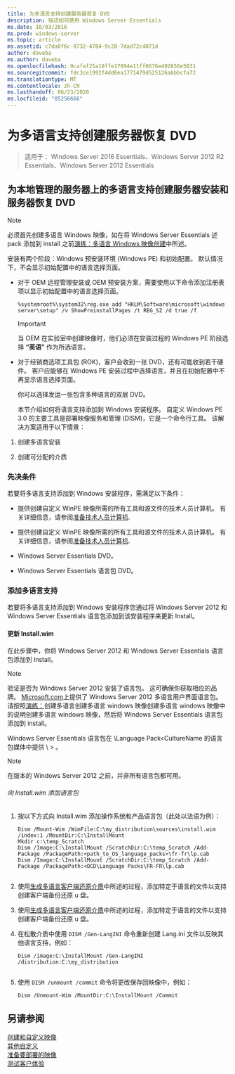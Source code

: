 ```yaml
---
title: 为多语言支持创建服务器恢复 DVD
description: 描述如何使用 Windows Server Essentials
ms.date: 10/03/2016
ms.prod: windows-server
ms.topic: article
ms.assetid: c7da0f6c-9732-4784-9c28-7dad72c4071d
author: daveba
ms.author: daveba
ms.openlocfilehash: 9cafaf25a18ffe17894e11ff0676e492656e5831
ms.sourcegitcommit: fdc3ce1992f4dd6ea1771479d525126abbbcfa72
ms.translationtype: MT
ms.contentlocale: zh-CN
ms.lasthandoff: 06/23/2020
ms.locfileid: "85256666"
---
```

# <a name="create-a-server-recovery-dvd-for-multi-language-support"></a>为多语言支持创建服务器恢复 DVD

>适用于： Windows Server 2016 Essentials、Windows Server 2012 R2 Essentials、Windows Server 2012 Essentials

##  <a name="create-a-server-setup-and-server-recovery-dvd-for-multiple-language-support-on-locally-administered-servers"></a><a name="BKMK_MLHeadedRecovery"></a>为本地管理的服务器上的多语言支持创建服务器安装和服务器恢复 DVD  
  
> [!NOTE]
>  必须首先创建多语言 Windows 映像，如在将 Windows Server Essentials 述 pack 添加到 install 之前[演练：多语言 Windows 映像创建](https://technet.microsoft.com/library/jj126995)中所述。  
  
 安装有两个阶段：Windows 预安装环境 (Windows PE) 和初始配置。 默认情况下，不会显示初始配置中的语言选择页面。  
  
- 对于 OEM 远程管理安装或 OEM 预安装方案，需要使用以下命令添加注册表项以显示初始配置中的语言选择页面。  
  
  ```  
  %systemroot%\system32\reg.exe add "HKLM\Software\microsoft\windows server\setup" /v ShowPreinstallPages /t REG_SZ /d true /f  
  ```  
  
  > [!IMPORTANT]
  >  当 OEM 在实验室中创建映像时，他们必须在安装过程的 Windows PE 阶段选择 **“英语”** 作为所选语言。  
  
- 对于经销商选项工具包 (ROK)，客户会收到一张 DVD，还有可能收到若干硬件。 客户应能够在 Windows PE 安装过程中选择语言，并且在初始配置中不再显示语言选择页面。  
  
  你可以选择发运一张包含多种语言的双层 DVD。  
  
  本节介绍如何将语言支持添加到 Windows 安装程序。 自定义 Windows PE 3.0 的主要工具是部署映像服务和管理 (DISM)，它是一个命令行工具。 该解决方案适用于以下情景：  
  
1.  创建多语言安装  
  
2.  创建可分配的介质  
  
### <a name="prerequisites"></a>先决条件  
 若要将多语言支持添加到 Windows 安装程序，需满足以下条件：  
  

-   提供创建自定义 WinPE 映像所需的所有工具和源文件的技术人员计算机。 有关详细信息，请参阅[准备技术人员计算机](Prepare-the-Technician-Computer.md).  

-   提供创建自定义 WinPE 映像所需的所有工具和源文件的技术人员计算机。 有关详细信息，请参阅[准备技术人员计算机](../install/Prepare-the-Technician-Computer.md).  

  
-   Windows Server Essentials DVD。  
  
-   Windows Server Essentials 语言包 DVD。  
  
###  <a name="adding-multiple-language-support"></a><a name="BKMK_Steps"></a>添加多语言支持  
 若要将多语言支持添加到 Windows 安装程序您通过将 Windows Server 2012 和 Windows Server Essentials 语言包添加到该安装程序来更新 Install。  
  
#### <a name="update-installwim"></a>更新 Install.wim  
 在此步骤中，你将 Windows Server 2012 和 Windows Server Essentials 语言包添加到 Install。  
  
> [!NOTE]
>  验证是否为 Windows Server 2012 安装了语言包。 这可确保你获取相应的品牌。 [Microsoft.com](https://www.microsoft.com/OEM/en/installation/downloads/Pages/technical-downloads.aspx)上提供了 Windows Server 2012 多语言用户界面语言包。 请按照[演练：](https://technet.microsoft.com/library/jj126995.aspx)创建多语言创建多语言 windows 映像创建多语言 windows 映像中的说明创建多语言 windows 映像，然后将 Windows Server Essentials 语言包添加到 install。  
>   
>  Windows Server Essentials 语言包在 \Language Pack<CultureName 的语言包媒体中提供 \\ \> 。  
  
> [!NOTE]
>  在版本的 Windows Server 2012 之前，并非所有语言包都可用。  
  
###### <a name="to-add-language-packs-to-installwim"></a>向 Install.wim 添加语言包  
  
1.  按以下方式向 Install.wim 添加操作系统和产品语言包（此处以法语为例）：  
  
    ```  
    Dism /Mount-Wim /WimFile:C:\my_distribution\sources\install.wim /index:1 /MountDir:C:\InstallMount  
    Mkdir c:\temp_Scratch  
    Dism /Image:C:\InstallMount /ScratchDir:C:\temp_Scratch /Add-Package /PackagePath:<path_to_OS_language_packs>\fr-fr\lp.cab  
    Dism /Image:C:\InstallMount /ScratchDir:C:\temp_Scratch /Add-Package /PackagePath:<OCD\Language Packs\FR-FR\lp.cab  
  
    ```  
  

2.  使用[生成多语言客户端还原介质](Build-Multi-Language-Client-Restore-Media.md)中所述的过程，添加特定于语言的文件以支持创建客户端备份还原 u 盘。  

2.  使用[生成多语言客户端还原介质](../install/Build-Multi-Language-Client-Restore-Media.md)中所述的过程，添加特定于语言的文件以支持创建客户端备份还原 u 盘。  

  
3.  在松散介质中使用 `DISM /Gen-LangINI` 命令重新创建 Lang.ini 文件以反映其他语言支持，例如：  
  
    ```  
    Dism /image:C:\InstallMount /Gen-LangINI /distribution:C:\my_distribution  
  
    ```  
  
4.  使用 `DISM /unmount /commit` 命令将更改保存回映像中，例如：  
  
    ```  
    Dism /Unmount-Wim /MountDir:C:\InstallMount /Commit  
    ```  
  
## <a name="see-also"></a>另请参阅  

 [创建和自定义映像](Creating-and-Customizing-the-Image.md)   
 [其他自定义](Additional-Customizations.md)   
 [准备要部署的映像](Preparing-the-Image-for-Deployment.md)   
 [测试客户体验](Testing-the-Customer-Experience.md)

